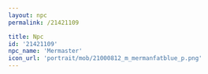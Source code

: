 ```yaml
---
layout: npc
permalink: /21421109

title: Npc
id: '21421109'
npc_name: 'Mermaster'
icon_url: 'portrait/mob/21000812_m_mermanfatblue_p.png'
---
```


